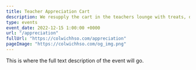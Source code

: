 ```yaml
---
title: Teacher Appreciation Cart
description: We resupply the cart in the teachers lounge with treats, drinks, supplies and more.
type: events
event_date: 2022-12-15 1:00:00 +0000
url: "/appreciation"
fullUrl: "https://colwichhso.com/appreciation"
pageImage: "https://colwichhso.com/og_img.png"
---
```

This is where the full text description of the event will go.